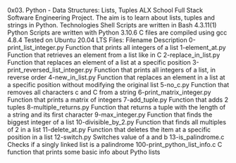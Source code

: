 0x03. Python - Data Structures: Lists, Tuples
ALX School Full Stack Software Engineering Project. The aim is to learn about lists, tuples and strings in Python.
Technologies
Shell Scripts are written in Bash 4.3.11(1)
Python Scripts are written with Python 3.10.6
C files are compiled using gcc 4.8.4
Tested on Ubuntu 20.04 LTS
Files:
Filename	Description
0-print_list_integer.py	Function that prints all integers of a list
1-element_at.py	Function that retrieves an element from a list like in C
2-replace_in_list.py	Function that replaces an element of a list at a specific position
3-print_reversed_list_integer.py	Function that prints all integers of a list, in reverse order
4-new_in_list.py	Function that replaces an element in a list at a specific position without modifying the original list
5-no_c.py	Function that removes all characters c and C from a string
6-print_matrix_integer.py	Function that prints a matrix of integers
7-add_tuple.py	Function that adds 2 tuples
8-multiple_returns.py	Function that returns a tuple with the length of a string and its first character
9-max_integer.py	Function that finds the biggest integer of a list
10-divisible_by_2.py	Function that finds all multiples of 2 in a list
11-delete_at.py	Function that deletes the item at a specific position in a list
12-switch.py	Switches value of a and b
13-is_palindrome.c	Checks if a singly linked list is a palindrome
100-print_python_list_info.c	C function that prints some basic info about Pytho lists
